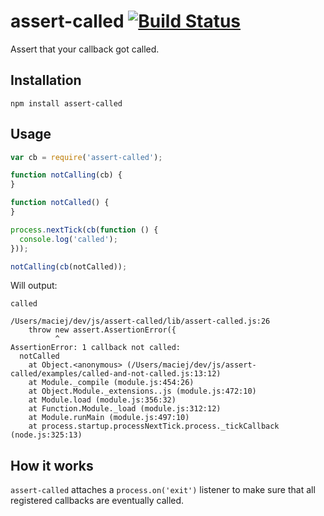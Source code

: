 # assert-called [![Build Status](https://secure.travis-ci.org/mmalecki/assert-called.png)](http://travis-ci.org/mmalecki/assert-called)
Assert that your callback got called.

## Installation

    npm install assert-called

## Usage
```js
var cb = require('assert-called');

function notCalling(cb) {
}

function notCalled() {
}

process.nextTick(cb(function () {
  console.log('called');
}));

notCalling(cb(notCalled));
```

Will output:

```
called

/Users/maciej/dev/js/assert-called/lib/assert-called.js:26
    throw new assert.AssertionError({
          ^
AssertionError: 1 callback not called:
  notCalled
    at Object.<anonymous> (/Users/maciej/dev/js/assert-called/examples/called-and-not-called.js:13:12)
    at Module._compile (module.js:454:26)
    at Object.Module._extensions..js (module.js:472:10)
    at Module.load (module.js:356:32)
    at Function.Module._load (module.js:312:12)
    at Module.runMain (module.js:497:10)
    at process.startup.processNextTick.process._tickCallback (node.js:325:13)
```

## How it works
`assert-called` attaches a `process.on('exit')` listener to make sure that
all registered callbacks are eventually called.
